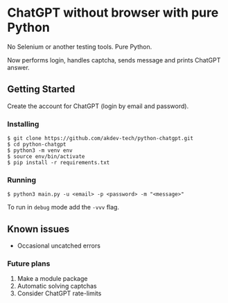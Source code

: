 # ChatGPT without browser with pure Python

No Selenium or another testing tools. Pure Python.

Now performs login, handles captcha, sends message and prints ChatGPT answer.

## Getting Started

Create the account for ChatGPT (login by email and password).

### Installing

```
$ git clone https://github.com/akdev-tech/python-chatgpt.git
$ cd python-chatgpt
$ python3 -m venv env
$ source env/bin/activate
$ pip install -r requirements.txt

```


### Running

```
$ python3 main.py -u <email> -p <password> -m "<message>"
```

To run in `debug` mode add the `-vvv` flag.

## Known issues

* Occasional uncatched errors


### Future plans

1. Make a module package
2. Automatic solving captchas
3. Consider ChatGPT rate-limits 
